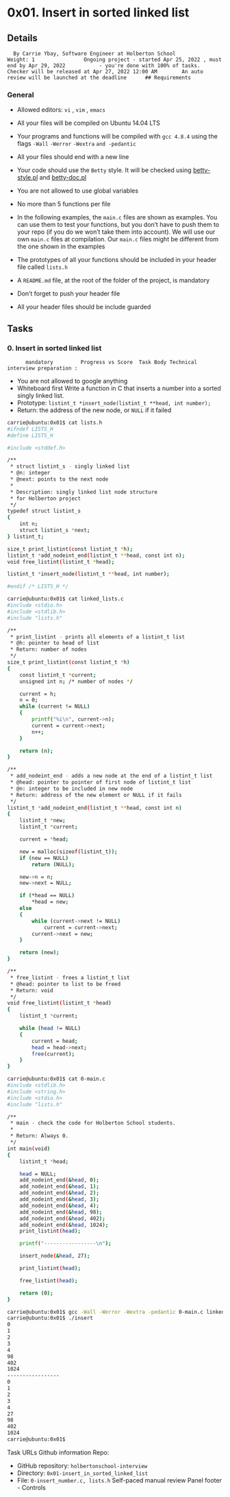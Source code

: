 # 0x01. Insert in sorted linked list
## Details
      By Carrie Ybay, Software Engineer at Holberton School          Weight: 1                Ongoing project - started Apr 25, 2022 , must end by Apr 29, 2022           - you're done with 100% of tasks.              Checker will be released at Apr 27, 2022 12:00 AM        An auto review will be launched at the deadline      ## Requirements
### General
* Allowed editors:  ` vi ` ,  ` vim ` ,  ` emacs ` 
* All your files will be compiled on Ubuntu 14.04 LTS
* Your programs and functions will be compiled with  ` gcc 4.8.4 `  using the flags  ` -Wall `  ` -Werror `  ` -Wextra `  ` and -pedantic ` 
* All your files should end with a new line
* Your code should use the  ` Betty `  style. It will be checked using [betty-style.pl](https://github.com/holbertonschool/Betty/blob/master/betty-style.pl) 
 and [betty-doc.pl](https://github.com/holbertonschool/Betty/blob/master/betty-doc.pl) 

* You are not allowed to use global variables
* No more than 5 functions per file
* In the following examples, the  ` main.c `  files are shown as examples. You can use them to test your functions, but you don’t have to push them to your repo (if you do we won’t take them into account). We will use our own  ` main.c `  files at compilation. Our  ` main.c `  files might be different from the one shown in the examples
* The prototypes of all your functions should be included in your header file called  ` lists.h ` 
* A  ` README.md `  file, at the root of the folder of the project, is mandatory
* Don’t forget to push your header file
* All your header files should be include guarded
## Tasks
### 0. Insert in sorted linked list
          mandatory         Progress vs Score  Task Body Technical interview preparation : 
* You are not allowed to google anything
* Whiteboard first
Write a function in C that inserts a number into a sorted singly linked list.
* Prototype:  ` listint_t *insert_node(listint_t **head, int number); ` 
* Return: the address of the new node, or  ` NULL `  if it failed
```bash
carrie@ubuntu:0x01$ cat lists.h 
#ifndef LISTS_H
#define LISTS_H

#include <stddef.h>

/**
 * struct listint_s - singly linked list
 * @n: integer
 * @next: points to the next node
 *
 * Description: singly linked list node structure
 * for Holberton project
 */
typedef struct listint_s
{
    int n;
    struct listint_s *next;
} listint_t;

size_t print_listint(const listint_t *h);
listint_t *add_nodeint_end(listint_t **head, const int n);
void free_listint(listint_t *head);

listint_t *insert_node(listint_t **head, int number);

#endif /* LISTS_H */

```
```bash
carrie@ubuntu:0x01$ cat linked_lists.c 
#include <stdio.h>
#include <stdlib.h>
#include "lists.h"

/**
 * print_listint - prints all elements of a listint_t list
 * @h: pointer to head of list
 * Return: number of nodes
 */
size_t print_listint(const listint_t *h)
{
    const listint_t *current;
    unsigned int n; /* number of nodes */

    current = h;
    n = 0;
    while (current != NULL)
    {
        printf("%i\n", current->n);
        current = current->next;
        n++;
    }

    return (n);
}

/**
 * add_nodeint_end - adds a new node at the end of a listint_t list
 * @head: pointer to pointer of first node of listint_t list
 * @n: integer to be included in new node
 * Return: address of the new element or NULL if it fails
 */
listint_t *add_nodeint_end(listint_t **head, const int n)
{
    listint_t *new;
    listint_t *current;

    current = *head;

    new = malloc(sizeof(listint_t));
    if (new == NULL)
        return (NULL);

    new->n = n;
    new->next = NULL;

    if (*head == NULL)
        *head = new;
    else
    {
        while (current->next != NULL)
            current = current->next;
        current->next = new;
    }

    return (new);
}

/**
 * free_listint - frees a listint_t list
 * @head: pointer to list to be freed
 * Return: void
 */
void free_listint(listint_t *head)
{
    listint_t *current;

    while (head != NULL)
    {
        current = head;
        head = head->next;
        free(current);
    }
}

```
```bash
carrie@ubuntu:0x01$ cat 0-main.c 
#include <stdlib.h>
#include <string.h>
#include <stdio.h>
#include "lists.h"

/**
 * main - check the code for Holberton School students.
 *
 * Return: Always 0.
 */
int main(void)
{
    listint_t *head;

    head = NULL;
    add_nodeint_end(&head, 0);
    add_nodeint_end(&head, 1);
    add_nodeint_end(&head, 2);
    add_nodeint_end(&head, 3);
    add_nodeint_end(&head, 4);
    add_nodeint_end(&head, 98);
    add_nodeint_end(&head, 402);
    add_nodeint_end(&head, 1024);
    print_listint(head);

    printf("-----------------\n");

    insert_node(&head, 27);

    print_listint(head);

    free_listint(head);

    return (0);
}

```
```bash
carrie@ubuntu:0x01$ gcc -Wall -Werror -Wextra -pedantic 0-main.c linked_lists.c 0-insert_number.c -o insert
carrie@ubuntu:0x01$ ./insert
0
1
2
3
4
98
402
1024
-----------------
0
1
2
3
4
27
98
402
1024
carrie@ubuntu:0x01$  

```
 Task URLs  Github information Repo:
* GitHub repository:  ` holbertonschool-interview ` 
* Directory:  ` 0x01-insert_in_sorted_linked_list ` 
* File:  ` 0-insert_number.c, lists.h ` 
 Self-paced manual review  Panel footer - Controls 
